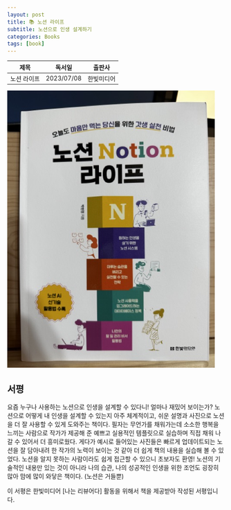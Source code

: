 ```yaml
---
layout: post
title: 📚 노션 라이프
subtitle: 노션으로 인생 설계하기
categories: Books
tags: [book]
---
```


|      제목       |   독서일   |  출판사  |
| :-------------: | :--------: | :------: |
| 노션 라이프 | 2023/07/08 | 한빛미디어 |
 
![복붙 개발자의 벼락 성공기](/assets/images/posts/notion_life.jpeg)

## 서평

요즘 누구나 사용하는 노션으로 인생을 설계할 수 있다니! 얼마나 재밌어 보이는가?
노션으로 어떻게 내 인생을 설계할 수 있는지 아주 체계적이고, 쉬운 설명과 사진으로 노션을 더 잘 사용할 수 있게 도와주는 책이다. 필자는 무언가를 채워가는데 소소한 행복을 느끼는 사람으로 작가가 제공해 준 예쁘고 실용적인 템플릿으로 실습하며 직접 채워 나갈 수 있어서 더 흥미로웠다. 게다가 예시로 들어있는 사진들은 빠르게 업데이트되는 노션을 잘 담아내려 한 작가의 노력이 보이는 것 같아 더 쉽게 책의 내용을 실습해 볼 수 있었다. 노션을 알지 못하는 사람이라도 쉽게 접근할 수 있으니 초보자도 환영! 노션의 기술적인 내용만 있는 것이 아니라 나의 습관, 나의 성공적인 인생을 위한 조언도 굉장히 많아 맘에 많이 와닿은 책이다. (노션은 거들뿐)

이 서평은 한빛미디어 [나는 리뷰어다] 활동을 위해서 책을 제공받아 작성된 서평입니다.
